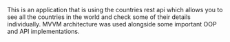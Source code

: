 This is an application that is using the countries rest api which allows you to see all the countries in the world and check some of their details individually. MVVM architecture was used alongside some important OOP and API implementations.
